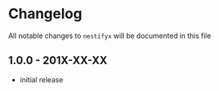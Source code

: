 # Changelog

All notable changes to `nestifyx` will be documented in this file

## 1.0.0 - 201X-XX-XX

- initial release
